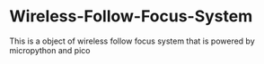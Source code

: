 # Wireless-Follow-Focus-System
This is a object of wireless follow focus system that is powered by micropython and pico
